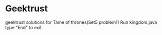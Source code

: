 # Geektrust
geektrust solutions for Tame of thrones(Set5 problem1)
Run kingdom.java
type "End" to exit
